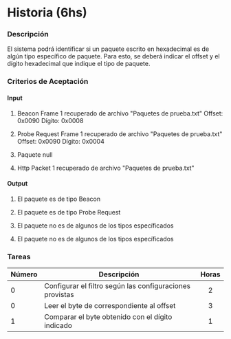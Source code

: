 # Historia (6hs)

### Descripción

El sistema podrá identificar si un paquete escrito en hexadecimal es de algún tipo específico de paquete. Para esto, se deberá indicar el offset y el dígito hexadecimal que indique el tipo de paquete. 

### Criterios de Aceptación

#### Input 

1) Beacon Frame 1 recuperado de archivo "Paquetes de prueba.txt"
Offset: 0x0090
Dígito: 0x0008

2) Probe Request Frame 1 recuperado de archivo "Paquetes de prueba.txt"
Offset: 0x0090
Dígito: 0x0004

3) Paquete null

4) Http Packet 1 recuperado de archivo "Paquetes de prueba.txt"

#### Output

1) El paquete es de tipo Beacon

2) El paquete es de tipo Probe Request

3) El paquete no es de algunos de los tipos específicados

4) El paquete no es de algunos de los tipos específicados

### Tareas

| Número | Descripción | Horas |
| ------ | ------ | :------: |
| 0 | Configurar el filtro según las configuraciones provistas | 2 |
| 0 | Leer el byte de correspondiente al offset | 3 |
| 1 | Comparar el byte obtenido con el dígito indicado | 1 |

